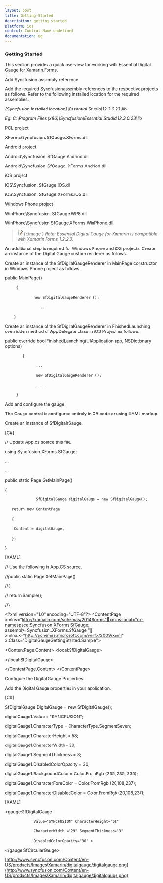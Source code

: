 ```yaml
---
layout: post
title: Getting-Started
description: getting started
platform: ios
control: Control Name undefined
documentation: ug
---
```


### Getting Started

This section provides a quick overview for working with Essential Digital Gauge for Xamarin.Forms. 

Add Syncfusion assembly reference

Add the required Syncfusionassembly references to the respective projects as follows. Refer to the following installed location for the required assemblies. 

_{Syncfusion Installed location}\Essential Studio\12.3.0.23\lib_

_Eg: C:\Program Files (x86)\Syncfusion\Essential Studio\12.3.0.23\lib_

PCL project

XForms\Syncfusion. SfGauge.XForms.dll  

Android project

Android\Syncfusion. SfGauge.Andriod.dll

Android\Syncfusion. SfGauge. XForms.Andriod.dll 

iOS project

iOS\Syncfusion. SfGauge.iOS.dll   

iOS\Syncfusion. SfGauge.XForms.iOS.dll

Windows Phone project

WinPhone\Syncfusion. SfGauge.WP8.dll

WinPhone\Syncfusion SfGauge.XForms.WinPhone.dll

> ![C:/Users/Giftline/Desktop/img.jpg](Getting-Started_images/Getting-Started_img1.jpeg)
{:.image }
_Note: Essential Digital Gauge for Xamarin is compatible with Xamarin Forms 1.2.2.0._



An additional step is required for Windows Phone and iOS projects. Create an instance of the Digital Gauge custom renderer as follows.

Create an instance of the SfDigitalGaugeRenderer in MainPage constructor in Windows Phone project as follows.

public MainPage()

       	 {

           		 new SfDigitalGaugeRenderer ();

        		    ...    

     	}



Create an instance of the SfDigitalGaugeRenderer in FinishedLaunching overridden method of AppDelegate class in iOS Project as follows.

public override bool FinishedLaunching(UIApplication app, NSDictionary options)

        	{

         		  ...

         		  new SfDigitalGaugeRenderer ();

        		   ...

       	 }

Add and configure the gauge

The Gauge control is configured entirely in C# code or using XAML markup.

Create an instance of SfDigitalrGauge.



[C#]

// Update App.cs source this file.

using Syncfusion.XForms.SfGauge;

…

…

public static Page GetMainPage()

{

                  SfDigitalGauge digitalGauge = new SfDigitalGauge();

       return new ContentPage

       {

       	Content = digitalGauge,

       };

}



[XAML]

// Use the following in App.CS source.

//public static Page GetMainPage()

//{

//	return Sample();

//}

&lt;?xml version="1.0" encoding="UTF-8"?&gt;
&lt;ContentPage xmlns="http://xamarin.com/schemas/2014/forms"xmlns:local="clr-namespace:Syncfusion.XForms.SfGauge; assembly=Syncfusion..XForms.SfGauge "  xmlns:x="http://schemas.microsoft.com/winfx/2009/xaml" x:Class="DigitalGaugeGettingStarted.Sample"&gt;

&lt;ContentPage.Content&gt;
&lt;local:SfDigitalGauge&gt;

  &lt;/local:SfDigitalGauge&gt;

&lt;/ContentPage.Content&gt;
&lt;/ContentPage&gt;

Configure the Digital Gauge Properties

Add the Digital Gauge properties in your application.



[C#]

SfDigitalGauge DigitalGauge = new SfDigitalGauge();



digitalGauge1.Value = "SYNCFUSION";

digitalGauge1.CharacterType = CharacterType.SegmentSeven;

digitalGauge1.CharacterHeight = 58;

digitalGauge1.CharacterWidth= 29;

digitalGauge1.SegmentThickness = 3;

digitalGauge1.DisabledColorOpacity = 30;

digitalGauge1.BackgroundColor = Color.FromRgb (235, 235, 235);

digitalGauge1.CharacterForeColor = Color.FromRgb (20,108,237);

digitalGauge1.CharacterDisabledColor = Color.FromRgb (20,108,237);



[XAML]

<gauge:SfDigitalGauge 

                 Value="SYNCFUSION" CharacterHeight="58"

                 CharacterWidth ="29" SegmentThickness="3" 

                 DisapledColorOpacity="30" >  

&lt;/gauge:SfCircularGauge&gt;



[http://www.syncfusion.com/Content/en-US/products/Images/Xamarin/digitalgauge/digitalgauge.png](http://www.syncfusion.com/Content/en-US/products/Images/Xamarin/digitalgauge/digitalgauge.png)

